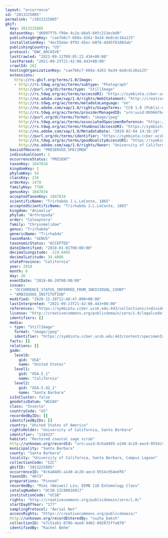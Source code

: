 ```yaml
---
layout: "occurrence"
id: "2013225805"
permalink: "/2013225805"
gbif:
  key: 2013225805
  datasetKey: "d6097f75-f99e-4c2a-b8a5-b0fc213ecbd0"
  publishingOrgKey: "cae7b6c7-669a-4261-9a34-6e8cdc16a125"
  installationKey: "4ec55ebe-9f92-45ec-b076-dd45f61003ab"
  publishingCountry: "US"
  protocol: "DWC_ARCHIVE"
  lastCrawled: "2021-09-11T09:05:22.434+00:00"
  lastParsed: "2021-09-23T21:42:00.443+00:00"
  crawlId: 161
  hostingOrganizationKey: "cae7b6c7-669a-4261-9a34-6e8cdc16a125"
  extensions:
    http://rs.gbif.org/terms/1.0/Image:
    - http://rs.tdwg.org/ac/terms/subtype: "Photograph"
      http://purl.org/dc/terms/type: "StillImage"
      http://rs.tdwg.org/ac/terms/accessURI: "https://symbiota.ccber.ucsb.edu:443/content/specimenImages/UCSB_IZC/UCSB-IZC00016/UCSB-IZC00016917_lg.jpg"
      http://ns.adobe.com/xap/1.0/rights/WebStatement: "http://creativecommons.org/publicdomain/zero/1.0/"
      http://rs.tdwg.org/ac/terms/metadataLanguage: "en"
      http://ns.adobe.com/xap/1.0/rights/UsageTerms: "CC0 1.0 (Public-domain)"
      http://rs.tdwg.org/ac/terms/providerManagedID: "urn:uuid:0b9667be-c741-4324-89b0-3b11ecf045d3"
      http://purl.org/dc/terms/format: "image/jpeg"
      http://rs.tdwg.org/ac/terms/associatedSpecimenReference: "https://symbiota.ccber.ucsb.edu:443/collections/individual/index.php?occid=118423"
      http://rs.tdwg.org/ac/terms/thumbnailAccessURI: "https://symbiota.ccber.ucsb.edu:443/content/specimenImages/UCSB_IZC/UCSB-IZC00016/UCSB-IZC00016917_tn.jpg"
      http://ns.adobe.com/xap/1.0/MetadataDate: "2019-02-04 14:16:19"
      http://purl.org/dc/terms/identifier: "https://symbiota.ccber.ucsb.edu:443/content/specimenImages/UCSB_IZC/UCSB-IZC00016/UCSB-IZC00016917_lg.jpg"
      http://rs.tdwg.org/ac/terms/goodQualityAccessURI: "https://symbiota.ccber.ucsb.edu:443/content/specimenImages/UCSB_IZC/UCSB-IZC00016/UCSB-IZC00016917.jpg"
      http://ns.adobe.com/xap/1.0/rights/Owner: "University of California, Santa Barbara"
  basisOfRecord: "PRESERVED_SPECIMEN"
  individualCount: 1
  occurrenceStatus: "PRESENT"
  taxonKey: 1047834
  kingdomKey: 1
  phylumKey: 54
  classKey: 216
  orderKey: 1470
  familyKey: 7780
  genusKey: 1047834
  acceptedTaxonKey: 1047834
  scientificName: "Trirhabda J.L.LeConte, 1865"
  acceptedScientificName: "Trirhabda J.L.LeConte, 1865"
  kingdom: "Animalia"
  phylum: "Arthropoda"
  order: "Coleoptera"
  family: "Chrysomelidae"
  genus: "Trirhabda"
  genericName: "Trirhabda"
  taxonRank: "GENUS"
  taxonomicStatus: "ACCEPTED"
  dateIdentified: "2018-01-01T00:00:00"
  decimalLongitude: -119.8485
  decimalLatitude: 34.4086
  stateProvince: "California"
  year: 2018
  month: 6
  day: 26
  eventDate: "2018-06-26T00:00:00"
  issues:
  - "OCCURRENCE_STATUS_INFERRED_FROM_INDIVIDUAL_COUNT"
  - "AMBIGUOUS_INSTITUTION"
  modified: "2020-12-28T12:48:47.000+00:00"
  lastInterpreted: "2021-09-23T21:42:00.443+00:00"
  references: "https://symbiota.ccber.ucsb.edu:443/collections/individual/index.php?occid=118423"
  license: "http://creativecommons.org/publicdomain/zero/1.0/legalcode"
  identifiers: []
  media:
  - type: "StillImage"
    format: "image/jpeg"
    identifier: "https://symbiota.ccber.ucsb.edu:443/content/specimenImages/UCSB_IZC/UCSB-IZC00016/UCSB-IZC00016917_lg.jpg"
  facts: []
  relations: []
  gadm:
    level0:
      gid: "USA"
      name: "United States"
    level1:
      gid: "USA.5_1"
      name: "California"
    level2:
      gid: "USA.5.42_1"
      name: "Santa Barbara"
  isInCluster: false
  geodeticDatum: "WGS84"
  class: "Insecta"
  countryCode: "US"
  recordedByIDs: []
  identifiedByIDs: []
  country: "United States of America"
  rightsHolder: "University of California, Santa Barbara"
  identifier: "118423"
  habitat: "Restored coastal sage scrub"
  http://unknown.org/recordId: "urn:uuid:8c6a8405-a140-4c28-aecd-9554c954edf6"
  municipality: "Santa Barbara"
  county: "Santa Barbara"
  locality: "University of California, Santa Barbara, Campus Lagoon"
  collectionCode: "IZC"
  gbifID: "2013225805"
  occurrenceID: "8c6a8405-a140-4c28-aecd-9554c954edf6"
  taxonID: "4673"
  preparations: "Pinned"
  recordedBy: "Mimi (Weiwei) Liu; EEMB 118 Entomology Class"
  catalogNumber: "UCSB-IZC00016917"
  institutionCode: "UCSB"
  rights: "http://creativecommons.org/publicdomain/zero/1.0/"
  startDayOfYear: "177"
  samplingProtocol: "Aerial Net"
  accessRights: "https://creativecommons.org/publicdomain/"
  http://unknown.org/recordEnteredBy: "nuzha_baksh"
  collectionID: "e7c51ab1-870b-4ee8-9d62-092875ffa870"
  identifiedBy: "Rachel Behm"
---
```

